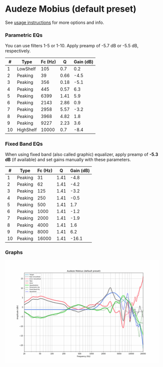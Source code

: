 # Audeze Mobius (default preset)
See [usage instructions](https://github.com/jaakkopasanen/AutoEq#usage) for more options and info.

### Parametric EQs
You can use filters 1-5 or 1-10. Apply preamp of -5.7 dB or -5.5 dB, respectively.

|   # | Type      |   Fc (Hz) |    Q |   Gain (dB) |
|-----|-----------|-----------|------|-------------|
|   1 | LowShelf  |       105 | 0.7  |         0.2 |
|   2 | Peaking   |        39 | 0.66 |        -4.5 |
|   3 | Peaking   |       356 | 0.18 |        -5.1 |
|   4 | Peaking   |       445 | 0.57 |         6.3 |
|   5 | Peaking   |      6399 | 1.41 |         5.9 |
|   6 | Peaking   |      2143 | 2.86 |         0.9 |
|   7 | Peaking   |      2958 | 5.57 |        -3.2 |
|   8 | Peaking   |      3968 | 4.82 |         1.8 |
|   9 | Peaking   |      9227 | 2.23 |         3.6 |
|  10 | HighShelf |     10000 | 0.7  |        -8.4 |

### Fixed Band EQs
When using fixed band (also called graphic) equalizer, apply preamp of **-5.3 dB** (if available) and set gains manually with these parameters.

|   # | Type    |   Fc (Hz) |    Q |   Gain (dB) |
|-----|---------|-----------|------|-------------|
|   1 | Peaking |        31 | 1.41 |        -4.8 |
|   2 | Peaking |        62 | 1.41 |        -4.2 |
|   3 | Peaking |       125 | 1.41 |        -3.2 |
|   4 | Peaking |       250 | 1.41 |        -0.5 |
|   5 | Peaking |       500 | 1.41 |         1.7 |
|   6 | Peaking |      1000 | 1.41 |        -1.2 |
|   7 | Peaking |      2000 | 1.41 |        -1.9 |
|   8 | Peaking |      4000 | 1.41 |         1.6 |
|   9 | Peaking |      8000 | 1.41 |         6.2 |
|  10 | Peaking |     16000 | 1.41 |       -16.1 |

### Graphs
![](./Audeze%20Mobius%20(default%20preset).png)
